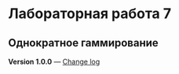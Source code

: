 # Лабораторная работа 7
## Однократное гаммирование

**Version 1.0.0** — [Change log](CHANGELOG.md)
